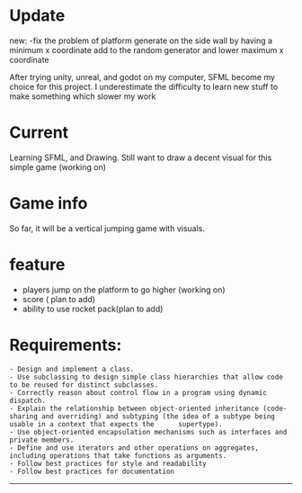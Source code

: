 # Update
new: -fix the problem of platform generate on the side wall by having a minimum x coordinate add to the random generator and lower maximum x coordinate

After trying unity, unreal, and godot on my computer, SFML become my choice for this project. I underestimate the difficulty to learn new stuff to make something which slower my
work
# Current
Learning SFML, and Drawing.
Still want to draw a decent visual for this simple game (working on)

# Game info
So far, it will be a vertical jumping game with visuals.

# feature
- players jump on the platform to go higher (working on)
- score ( plan to add)
- ability to use rocket pack(plan to add)









# Requirements:
    - Design and implement a class. 
    - Use subclassing to design simple class hierarchies that allow code to be reused for distinct subclasses.
    - Correctly reason about control flow in a program using dynamic dispatch. 
    - Explain the relationship between object-oriented inheritance (code-sharing and overriding) and subtyping (the idea of a subtype being usable in a context that expects the      supertype).
    - Use object-oriented encapsulation mechanisms such as interfaces and private members.
    - Define and use iterators and other operations on aggregates, including operations that take functions as arguments. 
    - Follow best practices for style and readability
    - Follow best practices for documentation



------------------------------------------------------------------------------------------------------------------

